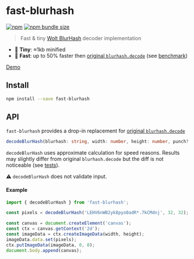 # fast-blurhash

[![npm](https://img.shields.io/npm/v/fast-blurhash)](https://www.npmjs.com/package/fast-blurhash)
[![npm bundle size](https://img.shields.io/bundlephobia/minzip/fast-blurhash)](https://bundlephobia.com/result?p=fast-blurhash)

> Fast & tiny [Wolt BlurHash](https://github.com/woltapp/blurhash) decoder implementation

-   🤏 **Tiny**: ≈1kb minified
-   🚀 **Fast**: up to 50% faster then [original `blurhash.decode`](https://github.com/woltapp/blurhash/tree/master/TypeScript#decodeblurhash-string-width-number-height-number-punch-number--uint8clampedarray) (see [benchmark](./benchmark.js))

[Demo](https://mad-gooze.github.io/fast-blurhash/)

## Install

```sh
npm install --save fast-blurhash
```

## API

`fast-blurhash` provides a drop-in replacement for [original `blurhash.decode`](https://github.com/woltapp/blurhash/tree/master/TypeScript#decodeblurhash-string-width-number-height-number-punch-number--uint8clampedarray)

```typescript
decodeBlurHash(blurhash: string, width: number, height: number, punch?: number) => Uint8ClampedArray`
```

`decodeBlurHash` uses approximate calculation for speed reasons. Results may slightly differ from original `blurhash.decode` but the diff is not noticeable (see [tests](./index.test.js)).

⚠️ `decodeBlurHash` does not validate input.

#### Example

```js
import { decodeBlurHash } from 'fast-blurhash';

const pixels = decodeBlurHash('LEHV6nWB2yk8pyo0adR*.7kCMdnj', 32, 32);

const canvas = document.createElement('canvas');
const ctx = canvas.getContext('2d');
const imageData = ctx.createImageData(width, height);
imageData.data.set(pixels);
ctx.putImageData(imageData, 0, 0);
document.body.append(canvas);
```
